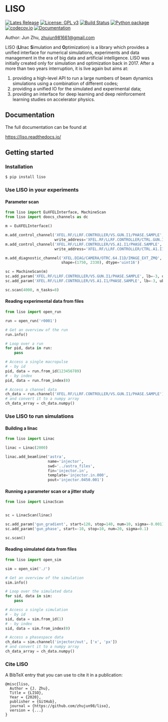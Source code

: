 # LISO

[![Lates Release](https://img.shields.io/github/v/release/zhujun98/liso)](https://github.com/zhujun98/liso/releases)
[![License: GPL v3](https://img.shields.io/badge/License-GPL%20v3-blue.svg)](https://www.gnu.org/licenses/gpl-3.0)
[![Build Status](https://dev.azure.com/zhujun981661/zhujun981661/_apis/build/status/zhujun98.liso?branchName=master)](https://dev.azure.com/zhujun981661/zhujun981661/_build/latest?definitionId=1&branchName=master)
[![Python package](https://github.com/zhujun98/liso/actions/workflows/python-package.yml/badge.svg)](https://github.com/zhujun98/liso/actions/workflows/python-package.yml)
[![codecov.io](https://codecov.io/github/zhujun98/liso/coverage.svg?branch=master)](https://codecov.io/github/zhujun98/liso?branch=master)
[![Documentation](https://img.shields.io/readthedocs/liso)](https://liso.readthedocs.io/en/latest/)

Author: Jun Zhu, zhujun981661@gmail.com

LISO (**LI**nac **S**imulation and **O**ptimization) is a library which provides
a unified interface for numerical simulations, experiments and data management
in the era of big data and artificial intelligence. LISO was initially created only
for simulation and optimization back in 2017. After a more than two years interruption, 
it is live again but aims at:

1. providing a high-level API to run a large numbers of beam dynamics simulations using a combination
of different codes;
2. providing a unified IO for the simulated and experimental data;
3. providing an interface for deep learning and deep reinforcement learning studies on accelerator physics.


## Documentation

The full documentation can be found at 

https://liso.readthedocs.io/

## Getting started

### Installation

```sh
$ pip install liso
```

### Use LISO in your experiments

#### Parameter scan

```py
from liso import EuXFELInterface, MachineScan
from liso import doocs_channels as dc

m = EuXFELInterface()

m.add_control_channel('XFEL.RF/LLRF.CONTROLLER/VS.GUN.I1/PHASE.SAMPLE', dc.FLOAT,
                      write_address='XFEL.RF/LLRF.CONTROLLER/CTRL.GUN.I1/SP.PHASE')
m.add_control_channel('XFEL.RF/LLRF.CONTROLLER/VS.A1.I1/PHASE.SAMPLE', dc.FLOAT,
                      write_address='XFEL.RF/LLRF.CONTROLLER/CTRL.A1.I1/SP.PHASE')

m.add_diagnostic_channel('XFEL.DIAG/CAMERA/OTRC.64.I1D/IMAGE_EXT_ZMQ', dc.IMAGE, 
                         shape=(1750, 2330), dtype='uint16')

sc = MachineScan(m)
sc.add_param('XFEL.RF/LLRF.CONTROLLER/VS.GUN.I1/PHASE.SAMPLE', lb=-3, ub=3)
sc.add_param('XFEL.RF/LLRF.CONTROLLER/VS.A1.I1/PHASE.SAMPLE', lb=-3, ub=3)

sc.scan(4000, n_tasks=8)
```

#### Reading experimental data from files

```py
from liso import open_run

run = open_run('r0001')

# Get an overview of the run
run.info()

# Loop over a run
for pid, data in run:
    pass

# Access a single macropulse
# - by id
pid, data = run.from_id(123456789)
# - by index
pid, data = run.from_index(0)

# Access a channel data
ch_data = run.channel('XFEL.RF/LLRF.CONTROLLER/VS.GUN.I1/PHASE.SAMPLE')
# and convert it to a numpy array
ch_data_array = ch_data.numpy()
```

### Use LISO to run simulations

#### Building a linac

```py
from liso import Linac

linac = Linac(2000)

linac.add_beamline('astra',
                   name='injector',
                   swd='../astra_files',
                   fin='injector.in',
                   template='injector.in.000',
                   pout='injector.0450.001')
```

#### Running a parameter scan or a jitter study

```py
from liso import LinacScan


sc = LinacScan(linac)

sc.add_param('gun_gradient', start=120, stop=140, num=10, sigma=-0.001)
sc.add_param('gun_phase', start=-10, stop=10, num=20, sigma=0.1)

sc.scan()
```

#### Reading simulated data from files

```py
from liso import open_sim

sim = open_sim('./')

# Get an overview of the simulation
sim.info()

# Loop over the simulated data
for sid, data in sim:
    pass

# Access a single simulation
# - by id
sid, data = sim.from_id(1)
# - by index
sid, data = sim.from_index(0)

# Access a phasespace data
ch_data = sim.channel('injector/out', ['x', 'px'])
# and convert it to a numpy array
ch_data_array = ch_data.numpy()
```

### Cite LISO

A BibTeX entry that you can use to cite it in a publication:

    @misc{liso,
      Author = {J. Zhu},
      Title = {LISO},
      Year = {2020},
      publisher = {GitHub},
      journal = {https://github.com/zhujun98/liso},
      version = {...}
    }
